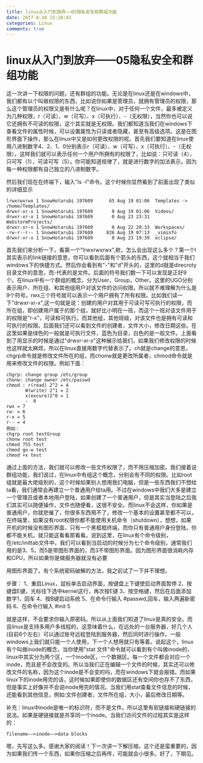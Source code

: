 ```yaml
---
title: linux从入门到放弃——05隐私安全和群组功能
date: 2017-8-10 15:18:43
categories: Linux
comments: true
---
```


# linux从入门到放弃——05隐私安全和群组功能

这一次讲一下权限的问题，还有群组的功能。无论是在linux还是在windows中，我们都有以个叫做权限的东西，比如说你如果是管理员，就拥有管理员的权限，那么这个管理员的权限又是有什么呢？在linux中，对于任何一个文件，最多被定义为几种权限，r（可读）、w（可写）、x（可执行）、-（无权限），当然你也可以说它还拥有不可读的权限，这个其实就是无权限。我们都知道当我们在windows下查看文件的属性时候，可以设置属性为只读或者隐藏，甚至有高级选项。这是在图形界面下操作，那么在linux中又是如何更改权限的呢。首先我们要知道在linux使用八进制数字4、2、1、0分别表示r（可读）、w（可写）、x（可执行）、-（无权限），这样我们就可以表示任何一个用户所拥有的权限了，比如说：只可读（4），只可写（1），可读可写（5）。你可能知道规律了，就是进行数字的加法表示。因为每一种权限都有自己独立的八进制数字。

然后我们现在在终端下，输入"ls -l"命令。这个时候你显然看到了前面出现了类似的详细显示

```
lrwxrwxrwx 1 SnowHotarubi 197609      65 Aug 19 01:06  Templates -> /home/Templates/
drwxr-xr-x 1 SnowHotarubi 197609       0 Aug 19 01:06  Videos/
drwxr-xr-x 1 SnowHotarubi 197609       0 Aug 23 23:31  WebstormProjects/
drwxr-xr-x 1 SnowHotarubi 197609       0 Aug 22 20:33  Workspaces/
-rw-r--r-- 1 SnowHotarubi 197609     826 Aug 19 07:13  _viminfo
drwxr-xr-x 1 SnowHotarubi 197609       0 Aug 23 19:39  eclipse/
```


首先我们来分析一下，看第一个"lrwxrwxrwx",欸，怎么会出现这么多个？第一个l其实表示的link链接的意思，你可以看到后面有个箭头的东西，这个就相当于我们windows下的快捷方式。然后你会看到有"-"和"d"开头的，这里的d就是direcroty目录文件的意思，而-代表的是文件。后面的符号我们数一下可以发现是正好9个。在linux中有一个群组的概念，分为User，Group，Other。这里的UGO分别表示用户、所在组、和其他组用户对该文件的访问权限。所以就不难理解为什么是9个符号。rwx三个符号就可以表示一个用户拥有了所有权限。比如我们读一下"drwxr-xr-x",这一句就是说：创建的用户对其用于可读可写可执行的权限，而所在组，即创建用户属于的那个组，就好比小明在一班，而这个一班对该文件用于的权限是"r-x"，可读和可执行。而其他组，其他班级，对该文件也是拥有可读和可执行的权限。后面我们还可以看到文件的创建者，文件大小，修改日期这些。在这里如果是绿色的一般就是可执行文件，蓝色为目录，白色的是一般文件。上面看到了用显示的时候是通过"drwxr-xr-x"这种展示给我们，如果我们修改权限的时候也这样就太麻烦，所以在linux直接用数字代替表示了。ch就是change的意思，chgrp命令就是修改文件所在的组，而chonw就是更改所属者，chmod命令就是用来修改文件的权限。例如下面：

```
chgrp: change group /etc/group
chonw: change owner /etc/passwd
chmod : r(read) 2^2 = 4
	   W(write) 2^1 = 2
	   x(excure)2^0 = 1
	   -  0
rwx = 7
rw- = 6
r-x = 5
r-- = 4
例如：
chgrp root testGroup
chonw root test
chmod 755 test
chmod go-w test   
chmod +x test  
```


通过上面的方法，我们就可以修改一些文件权限了，而不用压缩加密。我们接着说群组功能，我们说过，在linux中有组这个概念，分别会有不同的权限。比如root组就是最大佬级别的，这个时候如果别人想用我们电脑，但是一些东西我们不想给ta看，我们通常会再建立一个普通用户给ta用。不过在windows中我们大多是建立一个管理员或者本地用户登陆，如果创建了一个普通用户，但是其实当登陆之后我们其实可以随便操作，文件也随便看，这很不安全。而linux不会这样，你如果是普通用户，你就悲催了，你很多东西用不了，修改一个基本的设置甚至都不可以，在终端里，如果没有root权限你都不能使用关机命令（shutdown），想想，如果开机的时候没有图形界面，只有一个黑框框终端，而你只有普通用户身份登陆，你都不能关机，就只能这看看那看看。说到这里，在linux有个命令级别，在/etc/inittab文件中，我们可以看到当启动的时候分为七个命令级别，通常我们用的是3、5，而5是带图形界面的，而3不带图形界面。因为图形界面很消耗内存和CPU，所以如果你是做服务器就没有必要

用图形界面了。有个系统密码破解的方法，我之前试了一下并不理想。

步骤：
1、重启Linux，鼠标单击启动界面，按键盘上下键使启动界面暂停
2、按键盘E键，光标往下选中kernel这行，再次按E键
3、按空格键，然后在后面添加数字1，回车
4、按B键启动系统
5、在命令行输入 #passwd,回车，输入两遍新密码
6、在命令行输入 #init 5

就是这样，不会要求你输入原密码。所以从上面我们知道了linux是真的安全。而且linux是支持多用户多线程的，这意味着什么，在远处的一台服务器，好几个人(目前6个左右）可以通过账号远程登陆到服务器，然后同时进行操作。一般windows上我们就只能一个人使用，下一个人想用就只有等着。说起这个，linux有个叫做inode的概念，当你使用"stat 文件"命令就可以看到有个叫做inode的，linux中其实分为两个区，一个inode区，一个数据区。每一个文件都会对应一个inode，而且是不会改变的。所以当我们正在编辑一个文件的时候，其实还可以修改文件的名称，因为这个inode是不会变的吗，而在windows下就会报错。而如果linux下的inode用完的话，这时候如果即使你的数据区还有空间你也存不了东西，但是事实上好像并不会说inode用完的情况。当我们用stat查看文件信息的时候，还能看到其他信息，例如:文件创建者，文件所在组，大小，最后修改日期等。

补充：linux中inode是唯一的标识符，而不是文件。所以这里有软链接和硬链接的说法。如果是硬链接就是共享同一个inode。当我们访问文件的过程其实是这样的：

```
filename——>inode——>data blocks
```
嗯，先写这么多。感谢大家的阅读！下一次讲一下解压缩，这个还是蛮重要的，因为如果我们传一个东西，如果你压缩之后再传，可能就会小很多。好了，下期见。




